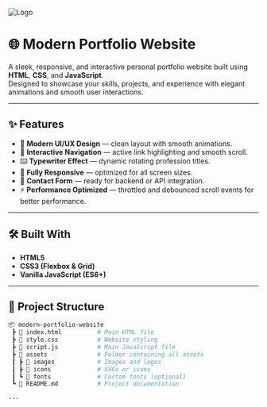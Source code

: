![Logo](modern-portfolio-website/images/pf.jpg)

# 🌐 Modern Portfolio Website

A sleek, responsive, and interactive personal portfolio website built using **HTML**, **CSS**, and **JavaScript**.  
Designed to showcase your skills, projects, and experience with elegant animations and smooth user interactions.

---

## ✨ Features
- 🎨 **Modern UI/UX Design** — clean layout with smooth animations.  
- 🧭 **Interactive Navigation** — active link highlighting and smooth scroll.  
- ⌨️ **Typewriter Effect** — dynamic rotating profession titles.  
- 📱 **Fully Responsive** — optimized for all screen sizes.  
- 💬 **Contact Form** — ready for backend or API integration.  
- ⚡ **Performance Optimized** — throttled and debounced scroll events for better performance.

---

## 🛠️ Built With
- **HTML5**  
- **CSS3 (Flexbox & Grid)**  
- **Vanilla JavaScript (ES6+)**

---

## 📂 Project Structure

```bash
📦 modern-portfolio-website
 ┣ 📜 index.html          # Main HTML file
 ┣ 📜 style.css           # Website styling
 ┣ 📜 script.js           # Main JavaScript file
 ┣ 📂 assets              # Folder containing all assets
 ┃ ┣ 📂 images            # Images and logos
 ┃ ┣ 📂 icons             # SVGs or icons
 ┃ ┗ 📂 fonts             # Custom fonts (optional)
 ┗ 📜 README.md           # Project documentation

---
